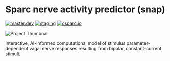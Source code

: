 # Sparc nerve activity predictor (snap)
[![master.dev](https://img.shields.io/website?down_message=offline&label=master.dev&up_message=run&url=https%3A//osparc01.speag.com)](https://osparc01.speag.com/study/6c5fa7ba-524b-11ea-a21e-02420a00070b)
[![staging](https://img.shields.io/website?down_message=offline&label=staging&up_message=run&url=https%3A//staging.osparc.io)](https://staging.osparc.io/study/224cd23a-5316-11ea-a71c-02420a00029d)
[![osparc.io](https://img.shields.io/website?down_message=offline&label=osparc.io&up_message=run&url=https%3A//osparc.io)](https://osparc.io/study/fc9038ca-acb3-11e9-9aea-02420aff77ac)

![Project Thumbnail](https://discover.blackfynn.com/dataset-assets/6/7/banner.jpg)

Interactive, AI-informed computational model of stimulus parameter-dependent vagal nerve responses resulting from bipolar, constant-current stimuli.
